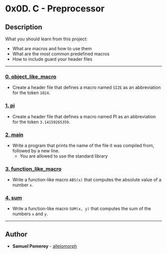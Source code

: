 # 0x0D. C - Preprocessor

## Description
What you should learn from this project:

* What are macros and how to use them
* What are the most common predefined macros
* How to include guard your header files

---

### [0. object_like_macro](./0-object_like_macro.h)
* Create a header file that defines a macro named `SIZE` as an abbreviation for the token `1024`.


### [1. pi](./1-pi.h)
* Create a header file that defines a macro named PI as an abbreviation for the token `3.14159265359`.


### [2. main](./2-main.c)
* Write a program that prints the name of the file it was compiled from, followed by a new line.
  * You are allowed to use the standard library


### [3. function_like_macro](./3-function_like_macro.h)
* Write a function-like macro `ABS(x)` that computes the absolute value of a number `x`.


### [4. sum](./4-sum.h)
* Write a function-like macro `SUM(x, y)` that computes the sum of the numbers `x` and `y`.


---

## Author
* **Samuel Pomeroy** - [allelomorph](github.com/allelomorph)